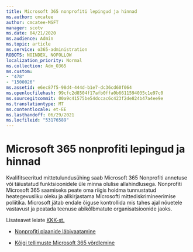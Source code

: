 ```yaml
---
title: Microsoft 365 nonprofiti lepingud ja hinnad
ms.author: cmcatee
author: cmcatee-MSFT
manager: scotv
ms.date: 04/21/2020
ms.audience: Admin
ms.topic: article
ms.service: o365-administration
ROBOTS: NOINDEX, NOFOLLOW
localization_priority: Normal
ms.collection: Adm_O365
ms.custom:
- "478"
- "1500026"
ms.assetid: e6ec87f5-98d4-444d-b1e7-dc36cd60f064
ms.openlocfilehash: 99cfc2d8504f17afb0ffa0b6611594035c1e97c0
ms.sourcegitcommit: 00a9c41575be54dccac6c423f2de824b47a4ee9e
ms.translationtype: MT
ms.contentlocale: et-EE
ms.lasthandoff: 06/29/2021
ms.locfileid: "53176589"
---
```

# <a name="microsoft-365-for-nonprofit-plans-and-pricing"></a>Microsoft 365 nonprofiti lepingud ja hinnad

Kvalifitseeritud mittetulundusühing saab Microsoft 365 Nonprofiti annetuse või täiustatud funktsioonidele üle minna olulise allahindlusega. Nonprofiti Microsoft 365 saamiseks peate oma riigis hoidma [](https://go.microsoft.com/fwlink/p/?LinkID=330253) tunnustatud heategevusliku oleku ja allkirjastama Microsofti mittediskrimineerimise poliitika. Microsoft jätab endale õiguse kontrollida mis tahes ajal nõuetele vastavust ja peatada teenuse abikõlbmatute organisatsioonide jaoks.
  
Lisateavet leiate [KKK-st.](https://products.office.com/nonprofit/office-365-nonprofit)
  
- [Nonprofiti plaanide läbivaatamine](https://products.office.com/nonprofit/office-365-nonprofit-plans-and-pricing?tab=1)

- [Kõigi tellimuste Microsoft 365 võrdlemine](https://products.office.com/business/compare-more-office-365-for-business-plans)